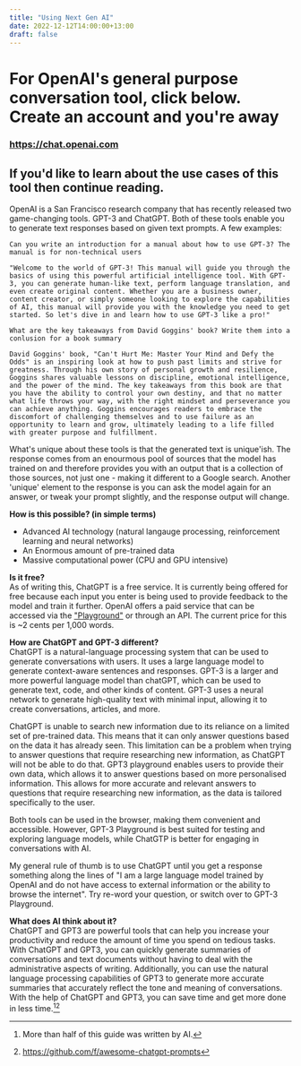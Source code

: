 ```yaml
---
title: "Using Next Gen AI"
date: 2022-12-12T14:00:00+13:00
draft: false
---
```


# For OpenAI's general purpose conversation tool, click below. Create an account and you're away
### https://chat.openai.com

## If you'd like to learn about the use cases of this tool then continue reading.


OpenAI is a San Francisco research company that has recently released two game-changing tools.
GPT-3 and ChatGPT. Both of these tools enable you to generate text responses based on given text prompts. A few examples:

```
Can you write an introduction for a manual about how to use GPT-3? The manual is for non-technical users

"Welcome to the world of GPT-3! This manual will guide you through the basics of using this powerful artificial intelligence tool. With GPT-3, you can generate human-like text, perform language translation, and even create original content. Whether you are a business owner, content creator, or simply someone looking to explore the capabilities of AI, this manual will provide you with the knowledge you need to get started. So let's dive in and learn how to use GPT-3 like a pro!"
```

```
What are the key takeaways from David Goggins' book? Write them into a conlusion for a book summary

David Goggins' book, "Can't Hurt Me: Master Your Mind and Defy the Odds" is an inspiring look at how to push past limits and strive for greatness. Through his own story of personal growth and resilience, Goggins shares valuable lessons on discipline, emotional intelligence, and the power of the mind. The key takeaways from this book are that you have the ability to control your own destiny, and that no matter what life throws your way, with the right mindset and perseverance you can achieve anything. Goggins encourages readers to embrace the discomfort of challenging themselves and to use failure as an opportunity to learn and grow, ultimately leading to a life filled with greater purpose and fulfillment.
```

What's unique about these tools is that the generated text is unique'ish. The response comes from an enourmous pool of sources that the model has trained on and therefore provides you with an output that is a collection of those sources, not just one - making it different to a Google search. Another 'unique' element to the response is you can ask the model again for an answer, or tweak your prompt slightly, and the response output will change.

**How is this possible? (in simple terms)**
* Advanced AI technology (natural langauge processing, reinforcement learning and neural networks)
* An Enormous amount of pre-trained data
* Massive computational power (CPU and GPU intensive)

**Is it free?**  
As of writing this, ChatGPT is a free service. It is currently being offered for free because each input you enter is being used to provide feedback to the model and train it further. OpenAI offers a paid service that can be accessed via the ["Playground"](https://beta.openai.com/playground) or through an API. The current price for this is ~2 cents per 1,000 words.

**How are ChatGPT and GPT-3 different?**  
ChatGPT is a natural-language processing system that can be used to generate conversations with users. It uses a large language model to generate context-aware sentences and responses. GPT-3 is a larger and more powerful language model than chatGPT, which can be used to generate text, code, and other kinds of content. GPT-3 uses a neural network to generate high-quality text with minimal input, allowing it to create conversations, articles, and more.

ChatGPT is unable to search new information due to its reliance on a limited set of pre-trained data. This means that it can only answer questions based on the data it has already seen. This limitation can be a problem when trying to answer questions that require researching new information, as ChatGPT will not be able to do that. GPT3 playground enables users to provide their own data, which allows it to answer questions based on more personalised information. This allows for more accurate and relevant answers to questions that require researching new information, as the data is tailored specifically to the user.

Both tools can be used in the browser, making them convenient and accessible. However, GPT-3 Playground is best suited for testing and exploring language models, while ChatGTP is better for engaging in conversations with AI.

My general rule of thumb is to use ChatGPT until you get a response something along the lines of "I am a large language model trained by OpenAI and do not have access to external information or the ability to browse the internet". Try re-word your question, or switch over to GPT-3 Playground.

**What does AI think about it?**  
ChatGPT and GPT3 are powerful tools that can help you increase your productivity and reduce the amount of time you spend on tedious tasks. With ChatGPT and GPT3, you can quickly generate summaries of conversations and text documents without having to deal with the administrative aspects of writing. Additionally, you can use the natural language processing capabilities of GPT3 to generate more accurate summaries that accurately reflect the tone and meaning of conversations. With the help of ChatGPT and GPT3, you can save time and get more done in less time.[^1][^extra links]

[^1]: More than half of this guide was written by AI.
[^extra links]: https://github.com/f/awesome-chatgpt-prompts




